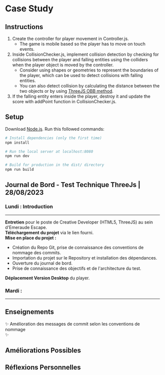 # Case Study

## Instructions
1. Create the controller for player movement in Controller.js.
    - The game is mobile based so the player has to move on touch events.
2. Inside CollisionChecker.js, implement collision detection by checking for collisions between the player and falling entities using the colliders when the player object is moved by the controller.
    - Consider using shapes or geometries to represent the boundaries of the player, which can be used to detect collisions with falling entities.
    - You can also detect collision by calculating the distance between the two objects or by using [ThreeJS OBB method](https://threejs.org/examples/#webgl_math_obb).
3. If the falling entity enters inside the player, destroy it and update the score with addPoint function in CollisionChecker.js.  

## Setup
Download [Node.js](https://nodejs.org/en/download/).
Run this followed commands:

``` bash
# Install dependencies (only the first time)
npm install

# Run the local server at localhost:8080
npm run dev

# Build for production in the dist/ directory
npm run build
```

## Journal de Bord - Test Technique ThreeJs | 28/08/2023
### Lundi : Introduction
---
**Entretien** pour le poste de Creative Developer (HTML5, ThreeJS) au sein d'Emeraude Escape.  
**Téléchargement du projet** via le lien fourni.  
**Mise en place du projet :**

- Création du Repo Git, prise de connaissance des conventions de nommage des commits.
- Importation du projet sur le Repository et installation des dépendances.
- Ouverture du journal de bord.
- Prise de connaissance des objectifs et de l'architecture du test.
  
**Déplacement Version Desktop** du player.


### Mardi :
---

## Enseignements
✨ Amélioration des messages de commit selon les conventions de nommage  
✨

## Améliorations Possibles


## Réflexions Personnelles


